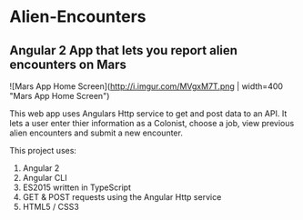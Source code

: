 # Alien-Encounters
## Angular 2 App that lets you report alien encounters on Mars

![Mars App Home Screen](http://i.imgur.com/MVgxM7T.png | width=400 "Mars App Home Screen")


This web app uses Angulars Http service to get and post data to an API.
It lets a user enter thier information as a Colonist, choose a job, view previous alien encounters and submit a new encounter.

This project uses:

1. Angular 2
2. Angular CLI
3. ES2015 written in TypeScript
4. GET & POST requests using the Angular Http service
5. HTML5 / CSS3









